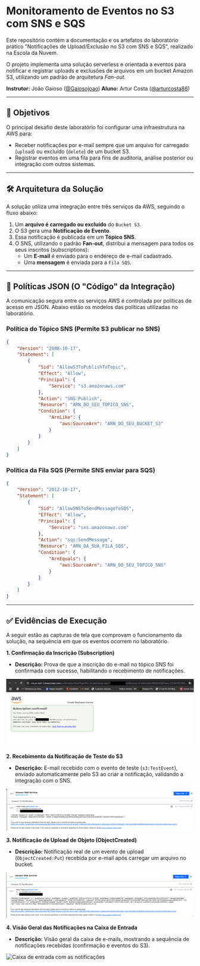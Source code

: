 # Monitoramento de Eventos no S3 com SNS e SQS

Este repositório contém a documentação e os artefatos do laboratório prático "Notificações de Upload/Exclusão no S3 com SNS e SQS", realizado na Escola da Nuvem.

O projeto implementa uma solução serverless e orientada a eventos para notificar e registrar uploads e exclusões de arquivos em um bucket Amazon S3, utilizando um padrão de arquitetura *Fan-out*.

**Instrutor:** João Gaioso ([@Gaiosojoao](https://github.com/Gaiosojoao)) 
**Aluno:** Artur Costa ([@arturcosta86](https://github.com/arturcosta86))

---

## 🎯 Objetivos

O principal desafio deste laboratório foi configurar uma infraestrutura na AWS para:

* Receber notificações por e-mail sempre que um arquivo for carregado (`upload`) ou excluído (`delete`) de um bucket S3.
* Registrar eventos em uma fila para fins de auditoria, análise posterior ou integração com outros sistemas.

---

## 🛠️ Arquitetura da Solução

A solução utiliza uma integração entre três serviços da AWS, seguindo o fluxo abaixo:

1.  Um **arquivo é carregado ou excluído** do `Bucket S3`.
2.  O S3 gera uma **Notificação de Evento**.
3.  Essa notificação é publicada em um **Tópico SNS**.
4.  O SNS, utilizando o padrão **Fan-out**, distribui a mensagem para todos os seus inscritos (subscriptions):
    * Um **E-mail** é enviado para o endereço de e-mail cadastrado.
    * Uma **mensagem** é enviada para a `Fila SQS`.

---

## 📄 Políticas JSON (O "Código" da Integração)

A comunicação segura entre os serviços AWS é controlada por políticas de acesso em JSON. Abaixo estão os modelos das políticas utilizadas no laboratório.

### Política do Tópico SNS (Permite S3 publicar no SNS)

```json
{
    "Version": "2008-10-17",
    "Statement": [
        {
            "Sid": "AllowS3ToPublishToTopic",
            "Effect": "Allow",
            "Principal": {
                "Service": "s3.amazonaws.com"
            },
            "Action": "SNS:Publish",
            "Resource": "ARN_DO_SEU_TOPICO_SNS",
            "Condition": {
                "ArnLike": {
                    "aws:SourceArn": "ARN_DO_SEU_BUCKET_S3"
                }
            }
        }
    ]
}
```

### Política da Fila SQS (Permite SNS enviar para SQS)

```json
{
    "Version": "2012-10-17",
    "Statement": [
        {
            "Sid": "AllowSNSToSendMessageToSQS",
            "Effect": "Allow",
            "Principal": {
                "Service": "sns.amazonaws.com"
            },
            "Action": "sqs:SendMessage",
            "Resource": "ARN_DA_SUA_FILA_SQS",
            "Condition": {
                "ArnEquals": {
                    "aws:SourceArn": "ARN_DO_SEU_TOPICO_SNS"
                }
            }
        }
    ]
}
```

---

## ✅ Evidências de Execução

A seguir estão as capturas de tela que comprovam o funcionamento da solução, na sequência em que os eventos ocorrem no laboratório.

**1. Confirmação da Inscrição (Subscription)**
* **Descrição:** Prova de que a inscrição do e-mail no tópico SNS foi confirmada com sucesso, habilitando o recebimento de notificações.

![Confirmação da Inscrição no Tópico SNS](https://github.com/arturcosta86/aws-s3-sns-sqs-notifications/blob/main/Artur%20-%20Confirma%C3%A7%C3%A3o%20do%20Subscription.png)

**2. Recebimento da Notificação de Teste do S3**
* **Descrição:** E-mail recebido com o evento de teste (`s3:TestEvent`), enviado automaticamente pelo S3 ao criar a notificação, validando a integração com o SNS.

![E-mail com o evento de teste do S3](https://github.com/arturcosta86/aws-s3-sns-sqs-notifications/blob/main/Artur%20-%20Notifica%C3%A7%C3%A3o%20Evento%20no%20e-mail%20Upload%20no%20S3.png)

**3. Notificação de Upload de Objeto (ObjectCreated)**
* **Descrição:** Notificação real de um evento de upload (`ObjectCreated:Put`) recebida por e-mail após carregar um arquivo no bucket.

![E-mail com notificação de upload](https://github.com/arturcosta86/aws-s3-sns-sqs-notifications/blob/main/Artur%20-%20Notifica%C3%A7%C3%A3o%20Evento%20no%20e-mail%20-%20Arquivo%20Delete%20no%20S3.png)

**4. Visão Geral das Notificações na Caixa de Entrada**
* **Descrição:** Visão geral da caixa de e-mails, mostrando a sequência de notificações recebidas (confirmação e eventos do S3).

![Caixa de entrada com as notificações]([Artur%20-%20Notifica%C3%A7%C3%A3o%20Eventos%20no%20e-mail.png](https://github.com/arturcosta86/aws-s3-sns-sqs-notifications/blob/main/Artur%20-%20Notifica%C3%A7%C3%A3o%20Eventos%20no%20e-mail.png))
````
